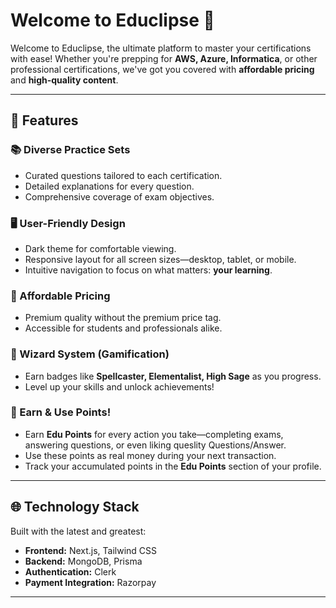 # Welcome to Educlipse 🌟

Welcome to Educlipse, the ultimate platform to master your certifications with ease! Whether you're prepping for **AWS, Azure, Informatica**, or other professional certifications, we've got you covered with **affordable pricing** and **high-quality content**.

---

## 🚀 Features

### 📚 Diverse Practice Sets  
- Curated questions tailored to each certification.
- Detailed explanations for every question.
- Comprehensive coverage of exam objectives.

### 🖥️ User-Friendly Design  
- Dark theme for comfortable viewing.  
- Responsive layout for all screen sizes—desktop, tablet, or mobile.  
- Intuitive navigation to focus on what matters: **your learning**.

### 💸 Affordable Pricing  
- Premium quality without the premium price tag.  
- Accessible for students and professionals alike.

### 🧙 Wizard System (Gamification)  
- Earn badges like **Spellcaster, Elementalist, High Sage** as you progress.  
- Level up your skills and unlock achievements!

### 🌟 Earn & Use Points!  
- Earn **Edu Points** for every action you take—completing exams, answering questions, or even liking queslity Questions/Answer.  
- Use these points as real money during your next transaction.  
- Track your accumulated points in the **Edu Points** section of your profile.  

---

## 🌐 Technology Stack  
Built with the latest and greatest:  
- **Frontend:** Next.js, Tailwind CSS  
- **Backend:** MongoDB, Prisma  
- **Authentication:** Clerk  
- **Payment Integration:** Razorpay  

---

<!--

**Here are some ideas to get you started:**

🙋‍♀️ A short introduction - what is your organization all about?
🌈 Contribution guidelines - how can the community get involved?
👩‍💻 Useful resources - where can the community find your docs? Is there anything else the community should know?
🍿 Fun facts - what does your team eat for breakfast?
🧙 Remember, you can do mighty things with the power of [Markdown](https://docs.github.com/github/writing-on-github/getting-started-with-writing-and-formatting-on-github/basic-writing-and-formatting-syntax)
-->
